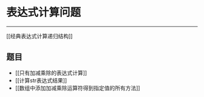# 表达式计算问题

---
[[经典表达式计算递归结构]]


## 题目
- [[只有加减乘除的表达式计算]]
- [[计算str表达式结果]]  
- [[数组中添加加减乘除运算符得到指定值的所有方法]]  
